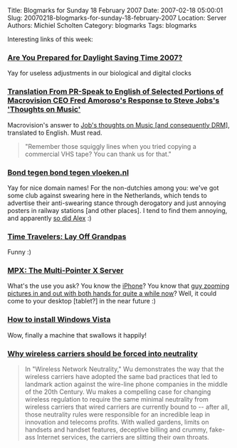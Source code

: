 Title: Blogmarks for Sunday 18 February 2007
Date: 2007-02-18 05:00:01
Slug: 20070218-blogmarks-for-sunday-18-february-2007
Location: Server
Authors: Michiel Scholten
Category: blogmarks
Tags: blogmarks

<p>Interesting links of this week:</p>
<h3><a href="http://www.computer.org/portal/site/itpro/menuitem.1be818ec0dbc9388a84840898bcd45f3/index.jsp?">Are You Prepared for Daylight Saving Time 2007?</a></h3>
<p>Yay for useless adjustments in our biological and digital clocks</p>
<h3><a href="http://daringfireball.net/2007/02/macrovision_translation">Translation From PR-Speak to English of Selected Portions of Macrovision CEO Fred Amoroso's Response to Steve Jobs's 'Thoughts on Music'</a></h3>
<p>Macrovision's answer to <a href="http://daringfireball.net/2007/02/reading_between_the_lines">Job's thoughts on Music [and consequently DRM]</a>, translated to English. Must read.</p>

<blockquote><p>"Remember those squiggly lines when you tried copying a commercial VHS tape? You can thank us for that."</p></blockquote>
<h3><a href="http://bondtegenbondtegenvloeken.nl/">Bond tegen bond tegen vloeken.nl</a></h3>
<p>Yay for nice domain names! For the non-dutchies among you: we've got some club against swearing here in the Netherlands, which tends to advertise their anti-swearing stance through derogatory and just annoying posters in railway stations [and other places]. I tend to find them annoying, and apparently <a href="http://www.alextreme.org/drupal/?q=node/496">so did Alex</a> :)</p>
<h3><a href="http://www.wired.com/news/columns/0,72711-0.html?tw=rss.index">Time Travelers: Lay Off Grandpas</a></h3>
<p>Funny :)</p>
<h3><a href="http://wearables.unisa.edu.au/mpx/">MPX: The Multi-Pointer X Server</a></h3>
<p>What's the use you ask? You know the <a href="http://www.apple.com/iphone/technology/">iPhone</a>? You know that <a href="http://www.macrumors.com/2007/02/12/more-multitouch-from-jeff-han/">guy zooming pictures in and out with both hands for quite a while now</a>? Well, it could come to your desktop [tablet?] in the near future :)</p>
<h3><a href="http://www.brainblog.de/mediaview/120/How_...l_Windows_Vista">How to install Windows Vista</a></h3>
<p>Wow, finally a machine that swallows it happily!</p>
<h3><a href="http://www.boingboing.net/2007/02/12/why_wireless_carrier.html">Why wireless carriers should be forced into neutrality</a></h3>
<blockquote><p>In "Wireless Network Neutrality," Wu demonstrates the way that the wireless carriers have adopted the same bad practices that led to landmark action against the wire-line phone companies in the middle of the 20th Century. Wu makes a compelling case for changing wireless regulation to require the same minimal neutrality from wireless carriers that wired carriers are currently bound to -- after all, those neutrality rules were responsible for an incredible leap in innovation and telecoms profits. With walled gardens, limits on handsets and handset features, deceptive billing and crummy, fake-ass Internet services, the carriers are slitting their own throats.</p></blockquote>
